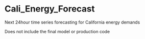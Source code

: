 # Cali_Energy_Forecast
 Next 24hour time series forecasting for California energy demands

 Does not include the final model or production code

